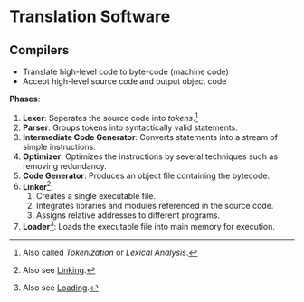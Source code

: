 # Translation Software


## Compilers

- Translate high-level code to byte-code (machine code)
- Accept high-level source code and output object code

**Phases**:
1) **Lexer**: Seperates the source code into *tokens*.[^1]
2) **Parser**: Groups tokens into syntactically valid statements.
3) **Intermediate Code Generator**: Converts statements into a stream of simple instructions.
4) **Optimizer**: Optimizes the instructions by several techniques such as removing redundancy.
5) **Code Generator**: Produces an object file containing the bytecode.
6) **Linker**[^2]:
	1) Creates a single executable file.
	2) Integrates libraries and modules referenced in the source code.
	3) Assigns relative addresses to different programs.
7) **Loader**[^3]: Loads the executable file into main memory for execution.

[^1]: Also called *Tokenization* or *Lexical Analysis*.
[^2]: Also see [Linking](../../Extras/Linking.md).
[^3]: Also see [Loading](../../Extras/Loading.md).

